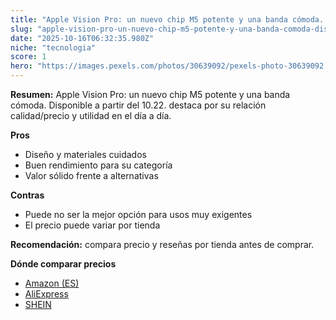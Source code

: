 ```yaml
---
title: "Apple Vision Pro: un nuevo chip M5 potente y una banda cómoda. Disponible a partir del 10.22."
slug: "apple-vision-pro-un-nuevo-chip-m5-potente-y-una-banda-comoda-disponible-a-partir"
date: "2025-10-16T06:32:35.980Z"
niche: "tecnologia"
score: 1
hero: "https://images.pexels.com/photos/30639092/pexels-photo-30639092.jpeg?auto=compress&cs=tinysrgb&fit=crop&h=627&w=1200&auto=compress&cs=tinysrgb&w=1200&h=675&fit=crop"
---
```


**Resumen:** Apple Vision Pro: un nuevo chip M5 potente y una banda cómoda. Disponible a partir del 10.22. destaca por su relación calidad/precio y utilidad en el día a día.

**Pros**
- Diseño y materiales cuidados
- Buen rendimiento para su categoría
- Valor sólido frente a alternativas

**Contras**
- Puede no ser la mejor opción para usos muy exigentes
- El precio puede variar por tienda

**Recomendación:** compara precio y reseñas por tienda antes de comprar.

**Dónde comparar precios**
- [Amazon (ES)](https://www.amazon.es/s?k=Apple%20Vision%20Pro%3A%20un%20nuevo%20chip%20M5%20potente%20y%20una%20banda%20c%C3%B3moda.%20Disponible%20a%20partir%20del%2010.22.&tag=teknovashop25-21)
- [AliExpress](https://www.aliexpress.com/wholesale?SearchText=Apple%20Vision%20Pro%3A%20un%20nuevo%20chip%20M5%20potente%20y%20una%20banda%20c%C3%B3moda.%20Disponible%20a%20partir%20del%2010.22.)
- [SHEIN](https://www.shein.com/pdsearch/Apple%20Vision%20Pro%3A%20un%20nuevo%20chip%20M5%20potente%20y%20una%20banda%20c%C3%B3moda.%20Disponible%20a%20partir%20del%2010.22.)